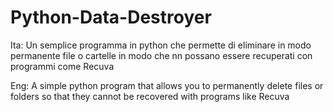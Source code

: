 # Python-Data-Destroyer
Ita: Un semplice programma in python che permette di eliminare in modo permanente file o cartelle in modo che nn possano essere recuperati con programmi come Recuva 

Eng: A simple python program that allows you to permanently delete files or folders so that they cannot be recovered with programs like Recuva
